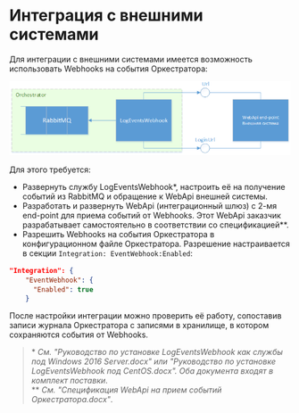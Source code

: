 # Интеграция с внешними системами

Для интеграции с внешними системами имеется возможность использовать Webhooks на события Оркестратора:

![](<../../.gitbook/assets/Интеграция с внешней системой.png>)

Для этого требуется:

* Развернуть службу LogEventsWebhook\*, настроить её на получение событий из RabbitMQ и обращение к WebApi внешней системы.
* Разработать и развернуть WebApi (интеграционный шлюз) с 2-мя end-point для приема событий от Webhooks. Этот WebApi заказчик разрабатывает самостоятельно в соответствии со спецификацией\**. 
* Разрешить Webhooks на события Оркестратора в конфигурационном файле Оркестратора. Разрешение настраивается в секции `Integration: EventWebhook:Enabled`:

```json
"Integration": {
    "EventWebhook": {
      "Enabled": true
    }
```
После настройки интеграции можно проверить её работу, сопоставив записи журнала Оркестратора с записями в хранилище, в котором сохраняются события от Webhooks.

> \* *См. "Руководство по установке LogEventsWebhook как службы под Windows 2016 Server.docx" или "Руководство по установке LogEventsWebhook под CentOS.docx". Оба документа входят в комплект поставки*.\
> \*\* *См. "Спецификация WebApi на прием событий Оркестратора.docx"*. 

